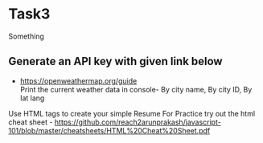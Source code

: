 # Task3
Something
## Generate an API key with given link below<br>
* https://openweathermap.org/guide<br>
Print the current weather data in console- By city name, By city ID, By lat lang

Use HTML tags to create your simple Resume
For Practice try out the html cheat sheet - https://github.com/reach2arunprakash/javascript-101/blob/master/cheatsheets/HTML%20Cheat%20Sheet.pdf
